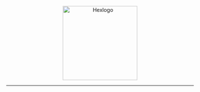 <p align="center">
  <img src="https://github.com/ELS4NTA/hexsilicon/assets/99996670/ba7a15b3-2839-46ce-b51e-59af49377f9a" alt="Hexlogo" height="200" />
</p>

---
